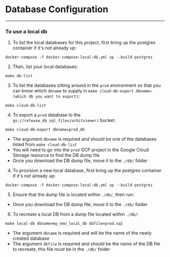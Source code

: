 # Database Configuration

---

### To use a local db

1. To list the local databases for this project, first bring up the postgres container if it's not already up:

`docker-compose -f docker-compose-local-db.yml up --build postgres`

2. Then, list your local databases:

`make db-list`

3. To list the databases sitting around in the `prod` environment so that you can know which `dbname` to supply in `make cloud-db-export dbname=(which db you want to export)`:

`make cloud-db-list`

4. To export a `prod` database to the `gs://release_db_sql_files/orbitviewer/` bucket:

`make cloud-db-export dbname=prod_db`

* The argument `dbname` is required and should be one of the databases listed from `make cloud-db-list`
* You will need to go into the `prod` GCP project in the Google Cloud Storage resource to find the DB dump file
* Once you download the DB dump file, move it to the `./db/` folder

4. To provision a new local database, first bring up the postgres container if it's not already up:

`docker-compose -f docker-compose-local-db.yml up --build postgres`

5. Ensure that the dump file is located within `./db/`, then run:

* Once you download the DB dump file, move it to the `./db/` folder

6. To recreate a local DB from a dump file located within `./db/`:

`make local-db dbname=my_new_local_db dbfile=prod.sql`

* The argument `dbname` is required and will be the name of the newly created database
* The argument `dbfile` is required and should be the name of the DB file to recreate, this file _must_ be in the `./db/` folder

